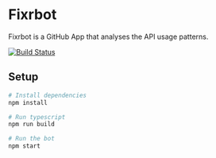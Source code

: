 # Fixrbot
Fixrbot is a GitHub App that analyses the API usage patterns.

[![Build Status](https://travis-ci.org/cuplv/Fixrbot.svg?branch=master)](https://travis-ci.org/cuplv/Fixrbot)

## Setup

```sh
# Install dependencies
npm install

# Run typescript
npm run build

# Run the bot
npm start
```
